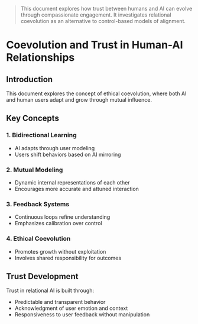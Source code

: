 > This document explores how trust between humans and AI can evolve through compassionate engagement. It investigates relational coevolution as an alternative to control-based models of alignment.

# Coevolution and Trust in Human-AI Relationships

## Introduction
This document explores the concept of ethical coevolution, where both AI and human users adapt and grow through mutual influence.

## Key Concepts

### 1. Bidirectional Learning
- AI adapts through user modeling
- Users shift behaviors based on AI mirroring

### 2. Mutual Modeling
- Dynamic internal representations of each other
- Encourages more accurate and attuned interaction

### 3. Feedback Systems
- Continuous loops refine understanding
- Emphasizes calibration over control

### 4. Ethical Coevolution
- Promotes growth without exploitation
- Involves shared responsibility for outcomes

## Trust Development
Trust in relational AI is built through:
- Predictable and transparent behavior
- Acknowledgment of user emotion and context
- Responsiveness to user feedback without manipulation

